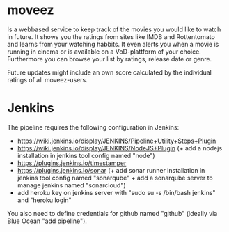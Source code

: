 # moveez
Is a webbased service to keep track of the movies you would like to watch in future. It shows you the ratings from sites like IMDB and Rottentomato and learns from your watching habbits. It even alerts you when a movie is running in cinema or is available on a VoD-plattform of your choice. Furthermore you can browse your list by ratings, release date or genre.

Future updates might include an own score calculated by the individual ratings of all moveez-users.

# Jenkins
The pipeline requires the following configuration in Jenkins:
- https://wiki.jenkins.io/display/JENKINS/Pipeline+Utility+Steps+Plugin
- https://wiki.jenkins.io/display/JENKINS/NodeJS+Plugin (+ add a nodejs installation in jenkins tool config named "node")
- https://plugins.jenkins.io/timestamper
- https://plugins.jenkins.io/sonar (+ add sonar runner installation in jenkins tool config named "sonarqube" + add a sonarqube server to manage jenkins named "sonarcloud")
- add heroku key on jenkins server with "sudo su -s /bin/bash jenkins" and "heroku login"

You also need to define credentials for github named "github" (ideally via Blue Ocean "add pipeline").